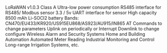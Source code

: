 LoRaWAN v1.0.3 Class A
Ultra-low power consumption
RS485 interface for RS485/ Modbus sensor
3.3 / 5v UART interface for sensor
High capacity 8500 mAh Li-SOCI2 battery
Bands: CN470/EU433/KR920/US915EU868/AS923/AU915/IN865
AT Commands to change parameters
Uplink on periodically or Interrupt
Downlink to change configure
Wireless Alarm and Security Systems
Home and Building Automation
Automated Meter Reading
Industrial Monitoring and Control
Long-range Irrigation Systems, etc.
